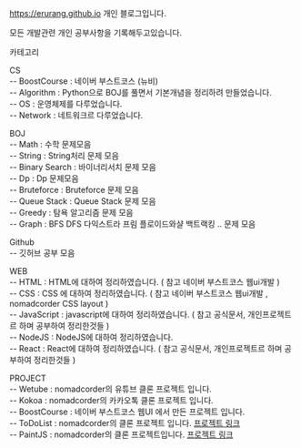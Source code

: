 https://erurang.github.io 개인 블로그입니다.

모든 개발관련 개인 공부사항을 기록해두고있습니다.

카테고리

CS </br>-- BoostCourse : 네이버 부스트코스 (뉴비) </br>
   -- Algorithm : Python으로 BOJ를 풀면서 기본개념을 정리하려 만들었습니다. </br>
   -- OS : 운영체제를 다루었습니다. </br>
   -- Network : 네트워크르 다루었습니다. </br>
   
BOJ </br>-- Math : 수학 문제모음 </br>
    -- String : String처리 문제 모음 </br>
    -- Binary Search : 바이너리서치 문제 모음 </br>
    -- Dp : Dp 문제모음 </br>
    -- Bruteforce : Bruteforce 문제 모음 </br>
    -- Queue Stack : Queue Stack 문제 모음 </br>
    -- Greedy : 탐욕 알고리즘 문제 모음 </br>
    -- Graph : BFS DFS 다익스트라 프림 플로이드와샬 백트랙킹 .. 문제 모음 </br>

Github </br>-- 깃허브 공부 모음 </br>

WEB </br>-- HTML : HTML에 대하여 정리하였습니다. ( 참고 네이버 부스트코스 웹ui개발 ) </br>
    -- CSS : CSS 에 대하여 정리하였습니다. ( 참고 네이버 부스트코스 웹ui개발 , nomadcorder CSS layout ) </br>
    -- JavaScript : javascript에 대하여 정리하였습니다. ( 참고 공식문서, 개인프로젝트르 하며 공부하여 정리한것들 ) </br>
    -- NodeJS : NodeJS에 대하여 정리하였습니다. </br>
    -- React : React에 대하여 정리하였습니다. ( 참고 공식문서, 개인프로젝트르 하며 공부하여 정리한것들 ) </br>

PROJECT </br>-- Wetube : nomadcorder의 유튜브 클론 프로젝트 입니다. </br>
        -- Kokoa : nomadcorder의 카카오톡 클론 프로젝트 입니다. </br>
        -- BoostCourse : 네이버 부스트코스 웹UI 에서 만든 프로젝트 입니다. </br>
        -- ToDoList : nomadcorder의 클론 프로젝트 입니다. [프로젝트 링크](https://erurang.github.io/toDoList/)</br>
        -- PaintJS : nomadcorder의 클론 프로젝트입니다. [프로젝트 링크](http://erurang.github.io/paintjs/)</br>
